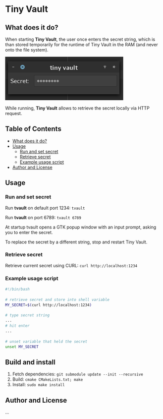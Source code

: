 Tiny Vault
==========

## What does it do?
When starting **Tiny Vault**, the user once enters the secret string, which is than stored temporarily
for the runtime of Tiny Vault in the RAM (and never onto the file system).  

![Screenshot](/assets/screenshot.png) 

While running, **Tiny Vault** allows to retrieve the secret locally via HTTP request.  


## Table of Contents
* [What does it do?](#what-does-it-do)
* [Usage](#usage)
  + [Run and set secret](#run-and-set-secret)
  + [Retrieve secret](#retrieve-secret)
  + [Example usage script](#example-usage-script)
* [Author and License](#author-and-license)


## Usage

### Run and set secret

Run **tvault** on default port 1234: ```tvault```  

Run **tvault** on port 6789: ```tvault 6789```

At startup tvault opens a GTK popup window with an input prompt,
asking you to enter the secret.  

To replace the secret by a different string, stop and restart Tiny Vault. 


### Retrieve secret

Retrieve current secret using CURL: ```curl http://localhost:1234```


### Example usage script

```sh
#!/bin/bash

# retrieve secret and store into shell variable
MY_SECRET=$(curl http://localhost:1234)

# type secret string
...
# hit enter
...

# unset variable that held the secret
unset MY_SECRET
```  


## Build and install

1. Fetch dependencies: ```git submodule update --init --recursive```
2. Build: ```cmake CMakeLists.txt; make```
3. Install: ```sudo make install```
 

## Author and License
...
